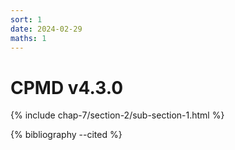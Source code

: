 ```yaml
---
sort: 1
date: 2024-02-29
maths: 1
---
```


# CPMD v4.3.0

{% include chap-7/section-2/sub-section-1.html %}

{% bibliography --cited %}

